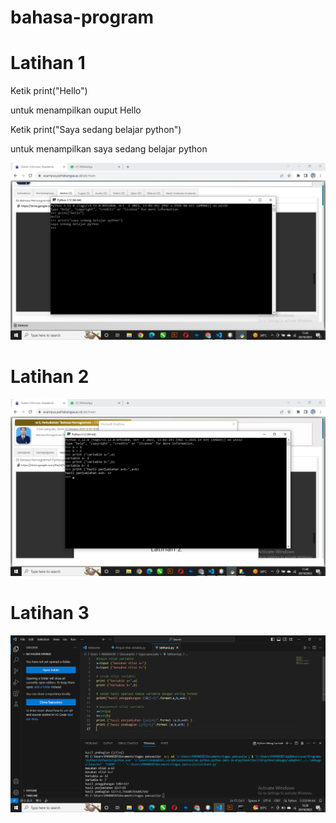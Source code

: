 # bahasa-program

<h1>Latihan 1</h1>
<p>Ketik print("Hello")</p>
<p>untuk menampilkan ouput Hello</p>
<p>Ketik print("Saya sedang belajar python")</p>
<p>untuk menampilkan saya sedang belajar python</p>

![gambar](dokumentasi/ss1.png)

<h1>Latihan 2</h1>


![gambar](dokumentasi/ss2.png)

<h1>Latihan 3</h1>


![gambar](dokumentasi/ss3.png)
